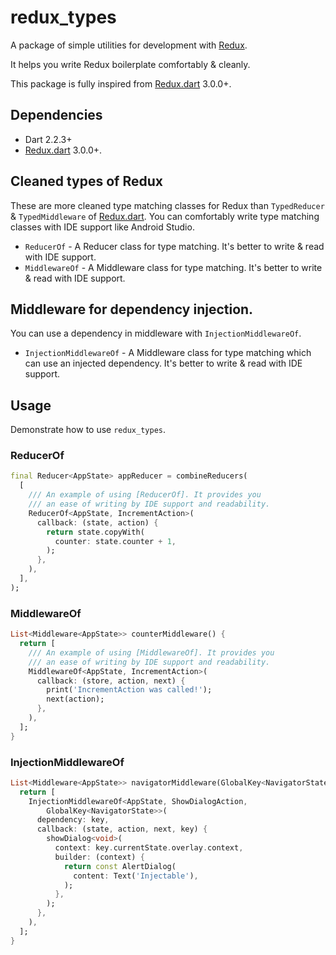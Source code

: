 # redux_types
A package of simple utilities for development with [Redux](https://pub.dartlang.org/packages/redux).

It helps you write Redux boilerplate comfortably & cleanly.

This package is fully inspired from [Redux.dart](https://pub.dartlang.org/packages/redux) 3.0.0+.

## Dependencies
  * Dart 2.2.3+
  * [Redux.dart](https://pub.dartlang.org/packages/redux) 3.0.0+.

## Cleaned types of Redux
These are more cleaned type matching classes for Redux than `TypedReducer` & `TypedMiddleware` of [Redux.dart](https://pub.dartlang.org/packages/redux). You can comfortably write type matching classes with IDE support like Android Studio.

  * `ReducerOf` - A Reducer class for type matching. It's better to write & read with IDE support.
  * `MiddlewareOf` - A Middleware class for type matching. It's better to write & read with IDE support.
  
## Middleware for dependency injection. 
You can use a dependency in middleware with `InjectionMiddlewareOf`. 
 
  * `InjectionMiddlewareOf` - A Middleware class for type matching which can use an injected dependency. It's better to write & read with IDE support.

## Usage

Demonstrate how to use `redux_types`.

### ReducerOf

```dart
final Reducer<AppState> appReducer = combineReducers(
  [
    /// An example of using [ReducerOf]. It provides you
    /// an ease of writing by IDE support and readability.
    ReducerOf<AppState, IncrementAction>(
      callback: (state, action) {
        return state.copyWith(
          counter: state.counter + 1,
        );
      },
    ),
  ],
);
```

### MiddlewareOf

```dart
List<Middleware<AppState>> counterMiddleware() {
  return [
    /// An example of using [MiddlewareOf]. It provides you
    /// an ease of writing by IDE support and readability.
    MiddlewareOf<AppState, IncrementAction>(
      callback: (store, action, next) {
        print('IncrementAction was called!');
        next(action);
      },
    ),
  ];
}
```

### InjectionMiddlewareOf

```dart
List<Middleware<AppState>> navigatorMiddleware(GlobalKey<NavigatorState> key) {
  return [
    InjectionMiddlewareOf<AppState, ShowDialogAction,
        GlobalKey<NavigatorState>>(
      dependency: key,
      callback: (state, action, next, key) {
        showDialog<void>(
          context: key.currentState.overlay.context,
          builder: (context) {
            return const AlertDialog(
              content: Text('Injectable'),
            );
          },
        );
      },
    ),
  ];
}
```
